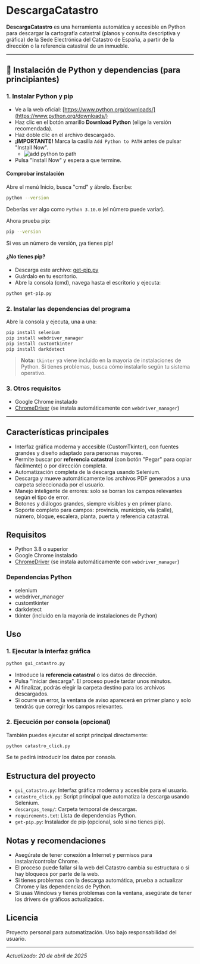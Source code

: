 # DescargaCatastro

**DescargaCatastro** es una herramienta automática y accesible en Python para descargar la cartografía catastral (planos y consulta descriptiva y gráfica) de la Sede Electrónica del Catastro de España, a partir de la dirección o la referencia catastral de un inmueble.

---

## 🐍 Instalación de Python y dependencias (para principiantes)

### 1. Instalar Python y pip
- Ve a la web oficial: [https://www.python.org/downloads/](https://www.python.org/downloads/)
- Haz clic en el botón amarillo **Download Python** (elige la versión recomendada).
- Haz doble clic en el archivo descargado.
- **¡IMPORTANTE!** Marca la casilla `Add Python to PATH` antes de pulsar "Install Now".
  - ![add python to path](https://docs.python.org/3/_images/win_installer.png)
- Pulsa "Install Now" y espera a que termine.

#### Comprobar instalación
Abre el menú Inicio, busca "cmd" y ábrelo. Escribe:
```bash
python --version
```
Deberías ver algo como `Python 3.10.0` (el número puede variar).

Ahora prueba pip:
```bash
pip --version
```
Si ves un número de versión, ¡ya tienes pip!

#### ¿No tienes pip?
- Descarga este archivo: [get-pip.py](https://bootstrap.pypa.io/get-pip.py)
- Guárdalo en tu escritorio.
- Abre la consola (cmd), navega hasta el escritorio y ejecuta:
```bash
python get-pip.py
```

### 2. Instalar las dependencias del programa
Abre la consola y ejecuta, una a una:
```bash
pip install selenium
pip install webdriver_manager
pip install customtkinter
pip install darkdetect
```
> **Nota:** `tkinter` ya viene incluido en la mayoría de instalaciones de Python. Si tienes problemas, busca cómo instalarlo según tu sistema operativo.

### 3. Otros requisitos
- Google Chrome instalado
- [ChromeDriver](https://chromedriver.chromium.org/) (se instala automáticamente con `webdriver_manager`)

---

## Características principales
- Interfaz gráfica moderna y accesible (CustomTkinter), con fuentes grandes y diseño adaptado para personas mayores.
- Permite buscar por **referencia catastral** (con botón "Pegar" para copiar fácilmente) o por dirección completa.
- Automatización completa de la descarga usando Selenium.
- Descarga y mueve automáticamente los archivos PDF generados a una carpeta seleccionada por el usuario.
- Manejo inteligente de errores: solo se borran los campos relevantes según el tipo de error.
- Botones y diálogos grandes, siempre visibles y en primer plano.
- Soporte completo para campos: provincia, municipio, vía (calle), número, bloque, escalera, planta, puerta y referencia catastral.

## Requisitos
- Python 3.8 o superior
- Google Chrome instalado
- [ChromeDriver](https://chromedriver.chromium.org/) (se instala automáticamente con `webdriver_manager`)

### Dependencias Python
- selenium
- webdriver_manager
- customtkinter
- darkdetect
- tkinter (incluido en la mayoría de instalaciones de Python)

## Uso

### 1. Ejecutar la interfaz gráfica

```bash
python gui_catastro.py
```

- Introduce la **referencia catastral** o los datos de dirección.
- Pulsa "Iniciar descarga". El proceso puede tardar unos minutos.
- Al finalizar, podrás elegir la carpeta destino para los archivos descargados.
- Si ocurre un error, la ventana de aviso aparecerá en primer plano y solo tendrás que corregir los campos relevantes.

### 2. Ejecución por consola (opcional)
También puedes ejecutar el script principal directamente:

```bash
python catastro_click.py
```

Se te pedirá introducir los datos por consola.

## Estructura del proyecto

- `gui_catastro.py`: Interfaz gráfica moderna y accesible para el usuario.
- `catastro_click.py`: Script principal que automatiza la descarga usando Selenium.
- `descargas_temp/`: Carpeta temporal de descargas.
- `requirements.txt`: Lista de dependencias Python.
- `get-pip.py`: Instalador de pip (opcional, solo si no tienes pip).

## Notas y recomendaciones
- Asegúrate de tener conexión a Internet y permisos para instalar/controlar Chrome.
- El proceso puede fallar si la web del Catastro cambia su estructura o si hay bloqueos por parte de la web.
- Si tienes problemas con la descarga automática, prueba a actualizar Chrome y las dependencias de Python.
- Si usas Windows y tienes problemas con la ventana, asegúrate de tener los drivers de gráficos actualizados.

## Licencia
Proyecto personal para automatización. Uso bajo responsabilidad del usuario.

---

*Actualizado: 20 de abril de 2025*
